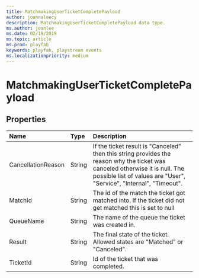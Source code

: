 ```yaml
---
title: MatchmakingUserTicketCompletePayload
author: joannaleecy
description: MatchmakingUserTicketCompletePayload data type.
ms.author: joanlee
ms.date: 02/19/2019
ms.topic: article
ms.prod: playfab
keywords: playfab, playstream events
ms.localizationpriority: medium
---
```


# MatchmakingUserTicketCompletePayload

## Properties

|Name|Type|Description|
| :--------------------|:-------------------|:----------------------|
|CancellationReason|String|If the ticket result is "Canceled" then this string provides the reason why the ticket was canceled otherwise it is null. The possible list of values are "User", "Service", "Internal", "Timeout".|
|MatchId|String|The id of the match the ticket got matched into. If the ticket did not get matched this is set to null|
|QueueName|String|The name of the queue the ticket was created in.|
|Result|String|The final state of the ticket. Allowed states are "Matched" or "Canceled".|
|TicketId|String|Id of the ticket that was completed.|
